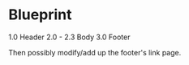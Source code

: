 # Blueprint

1.0 Header
2.0 - 2.3 Body
3.0 Footer

Then possibly modify/add up the footer's link page.